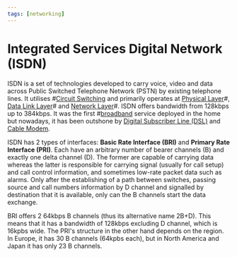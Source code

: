 ```yaml
---
tags: [networking]
---
```


# Integrated Services Digital Network (ISDN)

ISDN is a set of technologies developed to carry voice, video and data across
Public Switched Telephone Network (PSTN) by existing telephone lines. It
utilises #[Circuit Switching](202207150846.md) and primarily operates at
[Physical Layer](202206131647.md)#, [Data Link Layer](202206131651.md)# and
[Network Layer](202206131702.md)#. ISDN offers bandwidth from 128kbps up to
384kbps. It was the first #[broadband](202208311155.md) service deployed in the
home but nowadays, it has been outshone by
[Digital Subscriber Line (DSL)](202208312036.md) and [Cable Modem](202208311843.md).

ISDN has 2 types of interfaces: **Basic Rate Interface (BRI)** and **Primary
Rate Interface (PRI)**. Each have an arbitrary number of bearer channels (B) and
exactly one delta channel (D). The former are capable of carrying data whereas
the latter is responsible for carrying signal (usually for call setup) and call
control information, and sometimes low-rate packet data such as alarms. Only
after the establishing of a path between switches, passing source and call
numbers information by D channel and signalled by destination that it is
available, only can the B channels start the data exchange.

BRI offers 2 64kbps B channels (thus its alternative name 2B+D). This means that
it has a bandwidth of 128kbps excluding D channel, which is 16kpbs wide. The
PRI's structure in the other hand depends on the region. In Europe, it has 30 B
channels (64kpbs each), but in North America and Japan it has only 23 B
channels.
